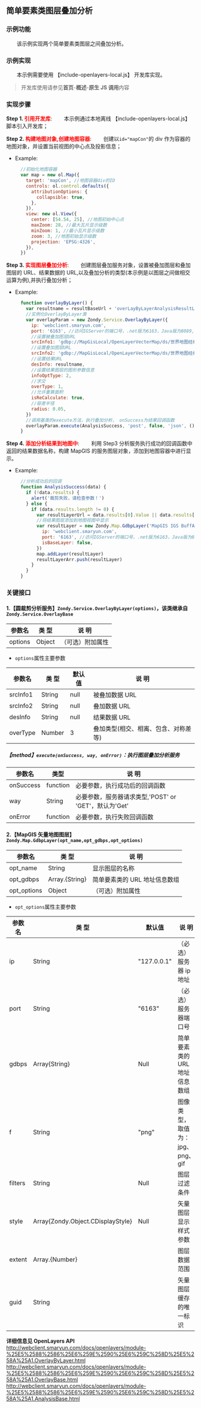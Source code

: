 ## 简单要素类图层叠加分析

### 示例功能

&ensp;&ensp;&ensp;&ensp;该示例实现两个简单要素类图层之间叠加分析。

### 示例实现

&ensp;&ensp;&ensp;&ensp;本示例需要使用 【include-openlayers-local.js】 开发库实现。

> 开发库使用请参见**首页**-**概述**-**原生 JS 调用**内容

### 实现步骤

**Step 1. <font color=red>引用开发库</font>**:
&ensp;&ensp;&ensp;&ensp;本示例通过本地离线 【include-openlayers-local.js】 脚本引入开发库；

**Step 2. <font color=red>构建地图对象,创建地图容器</font>**:
&ensp;&ensp;&ensp;&ensp;创建以`id="mapCon"`的 div 作为容器的地图对象，并设置当前视图的中心点及投影信息；

- Example:

  ```javascript
    //初始化地图容器
    var map = new ol.Map({
      target: 'mapCon', //地图容器div的ID
      controls: ol.control.defaults({
        attributionOptions: {
          collapsible: true,
        },
      }),
      view: new ol.View({
        center: [54.54, 25], //地图初始中心点
        maxZoom: 28, //最大瓦片显示级数
        minZoom: 1, //最小瓦片显示级数
        zoom: 3, //地图初始显示级数
        projection: 'EPSG:4326',
      }),
    })
  ```

**Step 3. <font color=red>实现图层叠加分析</font>**:
&ensp;&ensp;&ensp;&ensp;创建图层叠加服务对象，设置被叠加图层和叠加图层的 URL、结果数据的 URL,以及叠加分析的类型(本示例是以图层之间做相交运算为例),并执行叠加分析；

- Example:

  ```javascript
    function overlayByLayer() {
      var resultname = resultBaseUrl + 'overLayByLayerAnalysisResultLayer' + getCurentTime()
      //实例化OverlayByLayer类
      var overlayParam = new Zondy.Service.OverlayByLayer({
        ip: 'webclient.smaryun.com',
        port: '6163', //访问IGServer的端口号，.net版为6163，Java版为8089,
        //设置被叠加图层URL
        srcInfo1: 'gdbp://MapGisLocal/OpenLayerVecterMap/ds/世界地图经纬度/sfcls/世界河流',
        //设置叠加图层URL
        srcInfo2: 'gdbp://MapGisLocal/OpenLayerVecterMap/ds/世界地图经纬度/sfcls/世界政区',
        //设置结果URL
        desInfo: resultname,
        //设置结果图层的图形参数信息
        infoOptType: 2,
        //求交
        overType: 1,
        //允许重算面积
        isReCalculate: true,
        //容差半径
        radius: 0.05,
      })
      //调用基类的execute方法，执行叠加分析， onSuccess为结果回调函数
      overlayParam.execute(AnalysisSuccess, 'post', false, 'json', () => {})
    }
  ```

**Step 4. <font color=red>添加分析结果到地图中</font>**:
&ensp;&ensp;&ensp;&ensp;利用 Step3 分析服务执行成功的回调函数中返回的结果数据名称，构建 MapGIS 的服务图层对象，添加到地图容器中进行显示。

- Example:

  ```javascript
    //分析成功后的回调
    function AnalysisSuccess(data) {
      if (!data.results) {
        alert('裁剪失败，请检查参数！')
      } else {
        if (data.results.length != 0) {
          var resultLayerUrl = data.results[0].Value || data.results[0].value
          //将结果图层添加到地图视图中显示
          var resultLayer = new Zondy.Map.GdbpLayer('MapGIS IGS BuffAnalyResultLayer', [resultBaseUrl + resultLayerUrl], {
            ip: 'webclient.smaryun.com',
            port: '6163', //访问IGServer的端口号，.net版为6163，Java版为8089,
            isBaseLayer: false,
          })
          map.addLayer(resultLayer)
          resultLayerArr.push(resultLayer)
        }
      }
    }
  ```

### 关键接口

#### 1.【圆裁剪分析服务】`Zondy.Service.OverlayByLayer(options)`，该类继承自`Zondy.Service.OverlayBase`

| 参数名  | 类 型  | 说 明            |
| ------- | ------ | ---------------- |
| options | Object | （可选）附加属性 |

- `options`属性主要参数

| 参数名   | 类 型  | 默认值 | 说 明                                |
| -------- | ------ | ------ | ------------------------------------ |
| srcInfo1 | String | null   | 被叠加数据 URL                       |
| srcInfo2 | String | null   | 叠加数据 URL                         |
| desInfo  | String | null   | 结果数据 URL                         |
| overType | Number | 3      | 叠加类型(相交、相离、包含、对称差等) |

##### 【method】`execute(onSuccess, way, onError)`：执行图层叠加分析服务

| 参数名    | 类型     | 说 明                                                 |
| --------- | -------- | ----------------------------------------------------- |
| onSuccess | function | 必要参数，执行成功后的回调函数                        |
| way       | String   | 必要参数，服务器请求类型,'POST' or 'GET'，默认为'Get' |
| onError   | function | 必要参数，执行失败回调函数                            |

#### 2.【MapGIS 矢量地图图层】`Zondy.Map.GdbpLayer(opt_name,opt_gdbps,opt_options)`

| 参数名      | 类 型          | 说 明                         |
| ----------- | -------------- | ----------------------------- |
| opt_name    | String         | 显示图层的名称                |
| opt_gdbps   | Array.{String} | 简单要素类的 URL 地址信息数组 |
| opt_options | Object         | （可选）附加属性              |

- `opt_options`属性主要参数

| 参数名  | 类 型                             | 默认值      | 说 明                           |
| ------- | --------------------------------- | ----------- | ------------------------------- |
| ip      | String                            | "127.0.0.1" | （必选）服务器 ip 地址          |
| port    | String                            | "6163"      | （必选）服务器端口号            |
| gdbps   | Array{String}                     | Null        | 简单要素类的 URL 地址信息数组   |
| f       | String                            | "png"       | 图像类型，取值为：jpg、png、gif |
| filters | String                            | Null        | 图层过滤条件                    |
| style   | Array{Zondy.Object.CDisplayStyle} | Null        | 矢量图层显示样式参数            |
| extent  | Array.{Number}                    |             | 图层数据范围                    |
| guid    | String                            |             | 矢量图层缓存的唯一标识          |

**详细信息见 OpenLayers API**
http://webclient.smaryun.com/docs/openlayers/module-%25E5%2588%2586%25E6%259E%2590%25E6%259C%258D%25E5%258A%25A1.OverlayByLayer.html
http://webclient.smaryun.com/docs/openlayers/module-%25E5%2588%2586%25E6%259E%2590%25E6%259C%258D%25E5%258A%25A1.OverlayBase.html
http://webclient.smaryun.com/docs/openlayers/module-%25E5%2588%2586%25E6%259E%2590%25E6%259C%258D%25E5%258A%25A1.AnalysisBase.html
